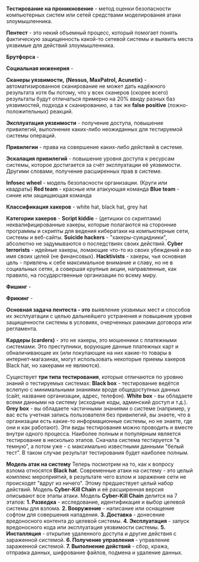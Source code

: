 **Тестирование на проникновение** - метод оценки безопасности компьютерных систем или сетей средствами моделирования атаки злоумышленника.

**Пентест** - это некий объемный процесс, который помогает понять фактическую защищенность какой-то сетевой системы и выявить места уязвимые для действий злоумышленника.

**Брутфорса** -

**Социальная инженерия** - 

**Сканеры уязвимости,** **(Nessus, MaxPatrol, Acunetix)** - автоматизированное сканирование не может дать надёжного результата хотя бы потому, что у всех сканеров (скорее всего) результаты будут отличаться примерно на 20% ввиду разных баз уязвимостей, подхода к сканированию, а так же **false positive** (ложно-положительных) реакций.

**Эксплуатация уязвимости** - получение доступа, повышение привилегий, выполнение каких-либо неожиданных для тестируемой системы операций.

**Привилегии** - права на совершение каких-либо  действий в системе.

**Эскалация привилегий** - повышение уровня доступа к ресурсам системы, которое достигается за счёт эксплуатации её уязвимости. Другими словами, получение расширенных прав в системе.

**Infosec wheel** - модель безопасности организации. (Круги или квадраты)
**Red team** - красные или атакующая команда
**Blue team** - синие или защищающая команда

**Классификация хакеров** - white hat, black hat, grey hat

**Категории хакеров** - 
**Script kiddie** - (детишки со скриптами) неквалифицированные хакеры, которые полагаются на сторонние программы и скрипты для ведения кибератаки на компьютерные сети, системы и веб-сайты.
**Suicide hackers** - "хакеры-суицидники", абсолютно не задумываются о последствиях своих действий.
**Cyber terrorists** - идейные хакеры, ломающие что-то из своих убеждений и во имя своих целей (не финансовых).
**Hacktivists** - хакеры, чья основная цель - привлечь к себе максимальное внимание и славу, но не в социальных сетях, а совершая крупные акции, направленные, как правило, на государственные организации по всему миру.

**Фишинг** - 

**Фрикинг** - 

**Основная задача пентеста - это** выявление уязвимых мест и способов их эксплуатации с целью дальнейшего устранения и повышения уровня защищенности системы в условиях, очерченных рамками договора или регламента.

**Кардеры (carders)** - это не хакеры, это мошенники с платежными системами. Это преступники, ворующие данные платежных карт и обналичивающие их (или покупающие на них какие-то товары в интернет-магазинах, могут использовать некоторые приемы хакеров Black hat, но хакерами не являются).


Существует **три типа тестирования**, которые отличаются по уровню знаний о тестируемых системах:
**Black box** - тестирование ведётся вслепую с минимальными знаниями вроде общедоступных данных (сайт, название организации, адрес, телефон).
**White box** - вы обладаете всеми данными на систему (исходные коды, админский доступ и т.д.).
**Grey box** - вы обладаете частичными знаниями о системе (например, у вас есть учетная запись пользователя без привилегий, вы знаете, что в организации есть какие-то информационные системы, но не знаете, где они и как работают).
	Эти виды тестирования можно проводить и вместе внутри одного процесса. Наиболее полным и популярным является тестирование в несколько этапов. Сначала система тестируется "в темную", а потом уже - с максимально известными данными "белый тест". В таком случае результат тестирования будет наиболее полным.

**Модель атак на систему**
Теперь посмотрим на то, как к вопросу взлома относятся **Black hat**.
Современные атаки на систему - это целый комплекс мероприятий, в результате чего взлом и заражение сети не происходят "вдруг из ничего". Этому предшествует целый набор действий. Модель **Cyber-Kill Chain** и её расширенная версия описывают все этапы атаки.
Модель **Cyber-Kill Chain** делится на 7 этапов:
**1. Разведка** - исследование, идентификация и выбор целевой системы для взлома.
**2. Вооружение** - написание или оснащение софтом для совершения нападения.
**3. Доставка** - донесение вредоносного контента до целевой системы.
**4. Эксплуатация** - запуск вредоносного кода или эксплуатация уязвимости системы.
**5. Инсталляция** - открытие удаленного доступа и другие действия с зараженной системой.
**6. Получение управления** - управление зараженной системой.
**7. Выполнение действий** - сбор, кража, отправка данных, шифрование файлов, подмена и удаление данных.